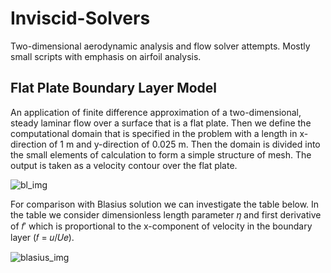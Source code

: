 # Inviscid-Solvers
Two-dimensional aerodynamic analysis and flow solver attempts. Mostly small scripts with emphasis on airfoil analysis.

## Flat Plate Boundary Layer Model
An application of finite difference approximation of a two-dimensional, steady laminar flow over a surface that is a flat plate. Then we define the computational domain that is specified in the problem with a length in x-direction of 1 m and y-direction of 0.025 m. Then the domain is divided into the small elements of calculation to form a simple structure of mesh. The output is taken as a velocity contour over the flat plate.

![bl_img](https://github.com/user-attachments/assets/c4eccacf-5dd1-4790-aa2f-a051838dd68f)

For comparison with Blasius solution we can investigate the table below. In the table we consider dimensionless length parameter 𝜂 and first derivative of 𝑓′ which is proportional to the x-component of velocity in the boundary layer (𝑓 = 𝑢/𝑈𝑒).

![blasius_img](https://github.com/user-attachments/assets/d9abfc7c-d52d-41d7-aec6-674841b4f83d)
